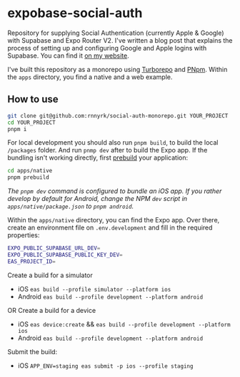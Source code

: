 # expobase-social-auth

Repository for supplying Social Authentication (currently Apple & Google) with Supabase and Expo Router V2. I've written a blog post that explains the process of setting up and configuring Google and Apple logins with Supabase. You can find it [on my website](https://rnny.nl/blog/expo-supabase-social-auth).

I've built this repository as a monorepo using [Turborepo](https://turbo.build/repo) and [PNpm](https://pnpm.io/). Within the `apps` directory, you find a native and a web example.

## How to use

```sh
git clone git@github.com:rnnyrk/social-auth-monorepo.git YOUR_PROJECT
cd YOUR_PROJECT
pnpm i
```

For local development you should also run `pnpm build`, to build the local `/packages` folder. And run `pnmp dev` after to build the Expo app.
If the bundling isn't working directly, first [prebuild](https://docs.expo.dev/workflow/prebuild/) your application:

```sh
cd apps/native
pnpm prebuild
```

_The `pnpm dev` command is configured to bundle an iOS app. If you rather develop by default for Android, change the NPM `dev` script in `apps/native/package.json` to `pnpm android`._

Within the `apps/native` directory, you can find the Expo app. Over there, create an environment file on `.env.development` and fill in the required properties:

```bash
EXPO_PUBLIC_SUPABASE_URL_DEV=
EXPO_PUBLIC_SUPABASE_PUBLIC_KEY_DEV=
EAS_PROJECT_ID=
```

Create a build for a simulator

- iOS `eas build --profile simulator --platform ios`
- Android `eas build --profile development --platform android`

OR Create a build for a device

- iOS `eas device:create` && `eas build --profile development --platform ios`
- Android `eas build --profile development --platform android`

Submit the build:

- iOS `APP_ENV=staging eas submit -p ios --profile staging`
